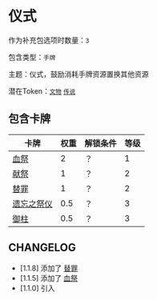 # 仪式

作为补充包选项时数量：`3`

包含类型：`手牌`

主题：仪式，鼓励消耗手牌资源置换其他资源

潜在Token：[`文物`](文物.md) [`传说`](传说.md)

## 包含卡牌

卡牌 | 权重 | 解锁条件 | 等级
--- | --- | --- | ---
[血祭](../卡牌/血祭.md) | 2 | ？ | 1
[献祭](../卡牌/献祭.md) | 1 | ？ | 2
[替罪](../卡牌/替罪.md) | 1 | ？ | 2
[遗忘之祭仪](../卡牌/遗忘之祭仪.md) | 0.5 | ？ | 3
[御柱](../卡牌/御柱.md) | 0.5 | ？ | 3

## CHANGELOG

- [1.1.8] 添加了 [替罪](../卡牌/替罪.md)
- [1.1.5] 添加了 [血祭](../卡牌/血祭.md)
- [1.1.0] 引入
